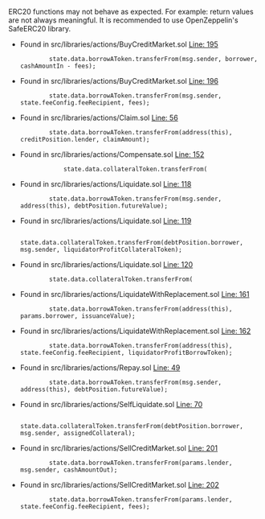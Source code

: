ERC20 functions may not behave as expected. For example: return values are not always meaningful. It is recommended to use OpenZeppelin's SafeERC20 library.

- Found in src/libraries/actions/BuyCreditMarket.sol [Line: 195](src/libraries/actions/BuyCreditMarket.sol#L195)

  ```solidity
          state.data.borrowAToken.transferFrom(msg.sender, borrower, cashAmountIn - fees);
  ```

- Found in src/libraries/actions/BuyCreditMarket.sol [Line: 196](src/libraries/actions/BuyCreditMarket.sol#L196)

  ```solidity
          state.data.borrowAToken.transferFrom(msg.sender, state.feeConfig.feeRecipient, fees);
  ```

- Found in src/libraries/actions/Claim.sol [Line: 56](src/libraries/actions/Claim.sol#L56)

  ```solidity
          state.data.borrowAToken.transferFrom(address(this), creditPosition.lender, claimAmount);
  ```

- Found in src/libraries/actions/Compensate.sol [Line: 152](src/libraries/actions/Compensate.sol#L152)

  ```solidity
              state.data.collateralToken.transferFrom(
  ```

- Found in src/libraries/actions/Liquidate.sol [Line: 118](src/libraries/actions/Liquidate.sol#L118)

  ```solidity
          state.data.borrowAToken.transferFrom(msg.sender, address(this), debtPosition.futureValue);
  ```

- Found in src/libraries/actions/Liquidate.sol [Line: 119](src/libraries/actions/Liquidate.sol#L119)

  ```solidity
          state.data.collateralToken.transferFrom(debtPosition.borrower, msg.sender, liquidatorProfitCollateralToken);
  ```

- Found in src/libraries/actions/Liquidate.sol [Line: 120](src/libraries/actions/Liquidate.sol#L120)

  ```solidity
          state.data.collateralToken.transferFrom(
  ```

- Found in src/libraries/actions/LiquidateWithReplacement.sol [Line: 161](src/libraries/actions/LiquidateWithReplacement.sol#L161)

  ```solidity
          state.data.borrowAToken.transferFrom(address(this), params.borrower, issuanceValue);
  ```

- Found in src/libraries/actions/LiquidateWithReplacement.sol [Line: 162](src/libraries/actions/LiquidateWithReplacement.sol#L162)

  ```solidity
          state.data.borrowAToken.transferFrom(address(this), state.feeConfig.feeRecipient, liquidatorProfitBorrowToken);
  ```

- Found in src/libraries/actions/Repay.sol [Line: 49](src/libraries/actions/Repay.sol#L49)

  ```solidity
          state.data.borrowAToken.transferFrom(msg.sender, address(this), debtPosition.futureValue);
  ```

- Found in src/libraries/actions/SelfLiquidate.sol [Line: 70](src/libraries/actions/SelfLiquidate.sol#L70)

  ```solidity
          state.data.collateralToken.transferFrom(debtPosition.borrower, msg.sender, assignedCollateral);
  ```

- Found in src/libraries/actions/SellCreditMarket.sol [Line: 201](src/libraries/actions/SellCreditMarket.sol#L201)

  ```solidity
          state.data.borrowAToken.transferFrom(params.lender, msg.sender, cashAmountOut);
  ```

- Found in src/libraries/actions/SellCreditMarket.sol [Line: 202](src/libraries/actions/SellCreditMarket.sol#L202)

  ```solidity
          state.data.borrowAToken.transferFrom(params.lender, state.feeConfig.feeRecipient, fees);
  ```
